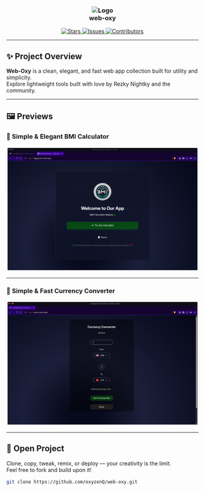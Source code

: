 <h3 align="center">
  <img src="https://raw.githubusercontent.com/oxyzenQ/web-oxy/main/assets/logo/nightky.png" width="100" alt="Logo"/><br/>
  <strong>web-oxy</strong>
</h3>

<p align="center">
  <a href="https://github.com/oxyzenQ/web-oxy/stargazers">
    <img src="https://img.shields.io/github/stars/oxyzenQ/web-oxy?colorA=363a4f&colorB=b7bdf8&style=for-the-badge" alt="Stars">
  </a>
  <a href="https://github.com/oxyzenQ/web-oxy/issues">
    <img src="https://img.shields.io/github/issues/oxyzenQ/web-oxy?colorA=363a4f&colorB=f5a97f&style=for-the-badge" alt="Issues">
  </a>
  <a href="https://github.com/oxyzenQ/web-oxy/contributors">
    <img src="https://img.shields.io/github/contributors/oxyzenQ/web-oxy?colorA=363a4f&colorB=a6da95&style=for-the-badge" alt="Contributors">
  </a>
</p>

---

## ✨ Project Overview

**Web-Oxy** is a clean, elegant, and fast web app collection built for utility and simplicity.  
Explore lightweight tools built with love by Rezky Nightky and the community.

---

## 🖼️ Previews

### 🧮 Simple & Elegant BMI Calculator
<p align="center">
  <img src="assets/bmi.png" alt="BMI Calculator Preview" width="700"/>
</p>

---

### 💱 Simple & Fast Currency Converter
<p align="center">
  <img src="assets/currency.png" alt="Currency Converter Preview" width="700"/>
</p>

---

## 🚀 Open Project

Clone, copy, tweak, remix, or deploy — your creativity is the limit.  
Feel free to fork and build upon it!

```bash
git clone https://github.com/oxyzenQ/web-oxy.git
